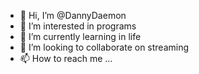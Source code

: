 - 👋 Hi, I’m @DannyDaemon
- 👀 I’m interested in programs
- 🌱 I’m currently learning in life
- 💞️ I’m looking to collaborate on streaming
- 📫 How to reach me ...

<!---
DannyDaemon/DannyDaemon is a ✨ special ✨ repository because its `README.md` (this file) appears on your GitHub profile.
You can click the Preview link to take a look at your changes.
--->
